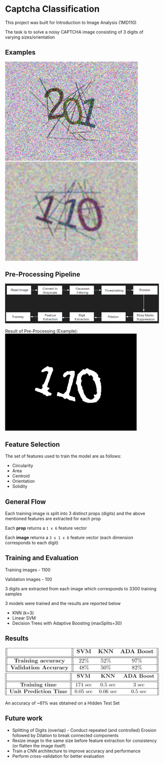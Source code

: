 # Captcha Classification
This project was built for Introduction to Image Analysis (1MD110)

The task is to solve a noisy CAPTCHA image consisting of 3 digits of varying sizes/orientation
## Examples
![Example 1](https://github.com/hasnainroopawalla/Captcha-Classification/blob/main/images/ex1.png)
![Example 2](https://github.com/hasnainroopawalla/Captcha-Classification/blob/main/images/ex2.png)


## Pre-Processing Pipeline
![Pipeline](https://github.com/hasnainroopawalla/Captcha-Classification/blob/main/images/pipeline.PNG)

Result of Pre-Processing (Example):
![Example 1](https://github.com/hasnainroopawalla/Captcha-Classification/blob/main/images/op1.png)

## Feature Selection
The set of features used to train the model are as follows:
* Circularity
* Area
* Centroid
* Orientation
* Solidity


## General Flow
Each training image is split into 3 distinct props (digits) and the above mentioned features are extracted for each prop

Each **prop** returns a `1 x 6` feature vector

Each **image** returns a `3 x 1 x 6` feature vector (each dimension corresponds to each digit)

## Training and Evaluation
Training images - 1100

Validation images - 100

3 digits are extracted from each image which corresponds to 3300 training samples

3 models were trained and the results are reported below
* KNN (k=3)
* Linear SVM
* Decision Trees with Adaptive Boosting (maxSplits=30)

## Results
![Results 1](https://github.com/hasnainroopawalla/Captcha-Classification/blob/main/images/results.PNG)
![Results 2](https://github.com/hasnainroopawalla/Captcha-Classification/blob/main/images/results2.PNG)

An accuracy of ~61% was obtained on a Hidden Test Set

## Future work
* Splitting of Digits (overlap) - Conduct repeated (and controlled) Erosion followed by Dilation to break connected components
* Resize image to the same size before feature extraction for consistency (or flatten the image itself)
* Train a CNN architecture to improve accuracy and performance
* Perform cross-validation for better evaluation
